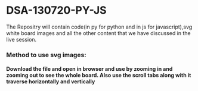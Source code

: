 # DSA-130720-PY-JS
The Repositry will contain code(in py for python and in js for javascript),svg white board images and all the other content that we have discussed in the live session.

### Method to use svg images:  
#### Download the file and open in browser and use by zooming in and zooming out to see the whole board. Also use the scroll tabs along with it traverse horizontally and vertically
